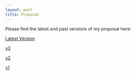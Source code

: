```yaml
---
layout: post
title: Proposal
---
```


Please find the latest and past versions of my proposal here:

[Latest Version]({{DenisPeskov.github.io}}/images/denis_proposal.1.21.21.pdf)

[v3]({{DenisPeskov.github.io}}/images/denis_proposal.1.15.21.pdf)

[v2]({{DenisPeskov.github.io}}/images/denis_proposal.1.14.21.pdf)

[v1]({{DenisPeskov.github.io}}/images/denis_proposal.paper.1.11.21_v2.pdf)
